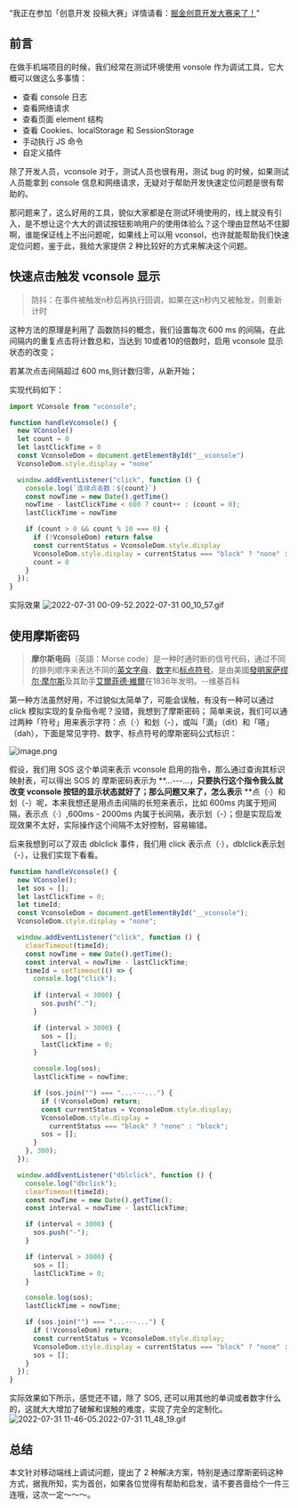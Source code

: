 “我正在参加「创意开发 投稿大赛」详情请看：[掘金创意开发大赛来了！](https://juejin.cn/post/7120441631530549284)”
## 前言
在做手机端项目的时候，我们经常在测试环境使用 vonsole 作为调试工具，它大概可以做这么多事情：

- 查看 console 日志
- 查看网络请求
- 查看页面 element 结构
- 查看 Cookies、localStorage 和 SessionStorage
- 手动执行 JS 命令
- 自定义插件

除了开发人员，vconsole 对于，测试人员也很有用，测试 bug 的时候，如果测试人员能拿到 console 信息和网络请求，无疑对于帮助开发快速定位问题是很有帮助的。

那问题来了，这么好用的工具，貌似大家都是在测试环境使用的，线上就没有引入，是不想让这个大大的调试按钮影响用户的使用体验么？这个理由显然站不住脚啊，谁能保证线上不出问题呢，如果线上可以用 vconsol，也许就能帮助我们快速定位问题，鉴于此，我给大家提供 2 种比较好的方式来解决这个问题。
## 快速点击触发 vconsole 显示
> 防抖：在事件被触发n秒后再执行回调，如果在这n秒内又被触发，则重新计时


这种方法的原理是利用了 函数防抖的概念，我们设置每次 600 ms 的间隔，在此间隔内的重复点击将计数总和，当达到 10或者10的倍数时，启用 vconsole 显示状态的改变；

若某次点击间隔超过 600 ms,则计数归零，从新开始；

实现代码如下：
```javascript
import VConsole from "vconsole";

function handleVconsole() {
  new VConsole()
  let count = 0
  let lastClickTime = 0
  const VconsoleDom = document.getElementById("__vconsole")
  VconsoleDom.style.display = "none"

  window.addEventListener("click", function () {
    console.log(`连续点击数：${count}`)
    const nowTime = new Date().getTime()
    nowTime - lastClickTime < 600 ? count++ : (count = 0);
    lastClickTime = nowTime

    if (count > 0 && count % 10 === 0) {
      if (!VconsoleDom) return false
      const currentStatus = VconsoleDom.style.display
      VconsoleDom.style.display = currentStatus === "block" ? "none" : "block";
      count = 0
    }
  });
}
```

实际效果
![2022-07-31 00-09-52.2022-07-31 00_10_57.gif](https://cdn.nlark.com/yuque/0/2022/gif/28919253/1659197506258-d7891646-a905-4faa-b645-c22d0e72d4aa.gif#averageHue=%23202325&clientId=uf7da0051-7085-4&from=drop&id=uc847d1bc&name=2022-07-31%2000-09-52.2022-07-31%2000_10_57.gif&originHeight=1218&originWidth=1800&originalType=binary&ratio=1&rotation=0&showTitle=false&size=1731083&status=done&style=none&taskId=u9e0b7b05-966a-4de0-a847-d8669df4d04&title=)
## 使用摩斯密码

> **摩尔斯电码**（英語：Morse code）是一种时通时断的信号代码，通过不同的排列顺序来表达不同的[英文字母](https://zh.m.wikipedia.org/wiki/%E8%8B%B1%E6%96%87%E5%AD%97%E6%AF%8D)、[数字](https://zh.m.wikipedia.org/wiki/%E6%95%B0%E5%AD%97)和[标点符号](https://zh.m.wikipedia.org/wiki/%E6%A0%87%E7%82%B9%E7%AC%A6%E5%8F%B7)。是由美國[發明家](https://zh.m.wikipedia.org/wiki/%E7%99%BC%E6%98%8E%E5%AE%B6)[萨缪尔·摩尔斯](https://zh.m.wikipedia.org/wiki/%E8%90%A8%E7%BC%AA%E5%B0%94%C2%B7%E6%91%A9%E5%B0%94%E6%96%AF)及其助手[艾爾菲德·維爾](https://zh.m.wikipedia.org/wiki/%E8%89%BE%E5%B0%94%E8%8F%B2%E5%BE%B7%C2%B7%E7%BB%B4%E5%B0%94)在1836年发明。--维基百科


第一种方法虽然好用，不过貌似太简单了，可能会误触，有没有一种可以通过 click 模拟实现的复杂指令呢？没错，我想到了摩斯密码；
简单来说，我们可以通过两种「符号」用来表示字符：点（·）和划（-），或叫「滴」（dit）和「嗒」（dah），下面是常见字符、数字、标点符号的摩斯密码公式标识：

![image.png](https://cdn.nlark.com/yuque/0/2022/png/28919253/1659237699197-5a46751e-24f7-4b18-9fca-5914b13bf56c.png#averageHue=%23f0f1f2&clientId=uf7da0051-7085-4&from=paste&height=748&id=u41e3278b&name=image.png&originHeight=1346&originWidth=1896&originalType=binary&ratio=1&rotation=0&showTitle=false&size=171833&status=done&style=none&taskId=udf95b06a-108b-484a-b14c-c75c90bf43b&title=&width=1053.3333612371382)

假设，我们用 SOS 这个单词来表示 vconsole 启用的指令，那么通过查询其标识映射表，可以得出 SOS 的 摩斯密码表示为 **...---...，**只要执行这个指令我么就改变 vconsole 按钮的显示状态就好了；那么问题又来了，怎么表示** **点（·）和划（-）呢，本来我想还是用点击间隔的长短来表示，比如 600ms 内属于短间隔，表示点（·）,600ms - 2000ms 内属于长间隔，表示划（-）；但是实现后发现效果不太好，实际操作这个间隔不太好控制，容易输错。

后来我想到可以了双击 dblclick 事件，我们用 click 表示点（·），dblclick表示划（-），让我们实现下看看。

```javascript
function handleVconsole() {
  new VConsole();
  let sos = [];
  let lastClickTime = 0;
  let timeId;
  const VconsoleDom = document.getElementById("__vconsole");
  VconsoleDom.style.display = "none";

  window.addEventListener("click", function () {
    clearTimeout(timeId);
    const nowTime = new Date().getTime();
    const interval = nowTime - lastClickTime;
    timeId = setTimeout(() => {
      console.log("click");
      
      if (interval < 3000) {
        sos.push(".");
      }

      if (interval > 3000) {
        sos = [];
        lastClickTime = 0;
      }

      console.log(sos);
      lastClickTime = nowTime;

      if (sos.join("") === "...---...") {
        if (!VconsoleDom) return;
        const currentStatus = VconsoleDom.style.display;
        VconsoleDom.style.display =
          currentStatus === "block" ? "none" : "block";
        sos = [];
      }
    }, 300);
  });

  window.addEventListener("dblclick", function () {
    console.log("dbclick");
    clearTimeout(timeId);
    const nowTime = new Date().getTime();
    const interval = nowTime - lastClickTime;

    if (interval < 3000) {
      sos.push("-");
    }

    if (interval > 3000) {
      sos = [];
      lastClickTime = 0;
    }

    console.log(sos);
    lastClickTime = nowTime;

    if (sos.join("") === "...---...") {
      if (!VconsoleDom) return;
      const currentStatus = VconsoleDom.style.display;
      VconsoleDom.style.display = currentStatus === "block" ? "none" : "block";
      sos = [];
    }
  });
}
```
实际效果如下所示，感觉还不错，除了 SOS, 还可以用其他的单词或者数字什么的，这就大大增加了破解和误触的难度，实现了完全的定制化。
![2022-07-31 11-46-05.2022-07-31 11_48_19.gif](https://cdn.nlark.com/yuque/0/2022/gif/28919253/1659239373133-fb04b03e-9d62-4ed0-97a8-8eef59a53015.gif#averageHue=%23212225&clientId=uf7da0051-7085-4&from=drop&id=u8d92d2f0&name=2022-07-31%2011-46-05.2022-07-31%2011_48_19.gif&originHeight=1218&originWidth=1800&originalType=binary&ratio=1&rotation=0&showTitle=false&size=720557&status=done&style=none&taskId=ua42e4c7c-6329-4f86-8d75-6944632527e&title=)

## 总结
本文针对移动端线上调试问题，提出了 2 种解决方案，特别是通过摩斯密码这种方式，据我所知，实为首创，如果各位觉得有帮助和启发，请不要吝啬给个一件三连哦，这次一定～～～。



